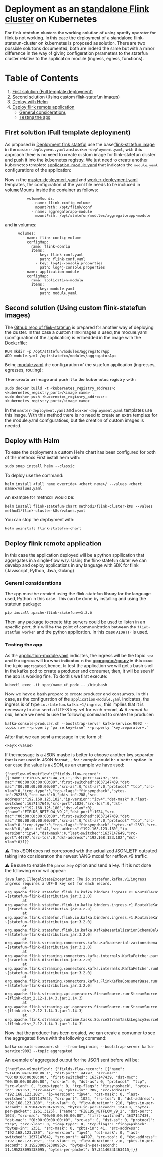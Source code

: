# Deployment as an [standalone Flink cluster](https://nightlies.apache.org/flink/flink-docs-release-1.14/docs/deployment/resource-providers/standalone/overview/) on Kubernetes
For flink-statefun clusters the working solution of using spotify operator for flink is not working. In this case the deployment of a standalone flink-statefun-cluster on kubernetes is proposed as solution.
There are two possible solutions documented, both are indeed the same but with a minor difference in the way of giving configuration parameters to the statefun cluster relative to the application module (ingress, egress, functions).

# Table of Contents

1. [First solution (Full template deployment)](#first-solution-full-template-deployment)
2. [Second solution (Using custom flink-statefun images)](#second-solution-using-custom-flink-statefun-images)
3. [Deploy with Helm](#deploy-with-helm)
4. [Deploy flink remote application](#deploy-flink-remote-application)
   - [General considerations](#general-considerations)
   - [Testing the app](#testing-the-app)

## First solution (Full template deployment)
As proposed in [Deployment flink stateful](https://nightlies.apache.org/flink/flink-statefun-docs-release-3.2/docs/deployment/overview/) use the base [flink-statefun image](https://hub.docker.com/layers/flink-statefun/apache/flink-statefun/3.2.0/images/sha256-c8bbd916cf5c22ae56764d36d546e4b9746d491e4eee8bffc7084228bb3a3b08?context=explore) in the `master-deployment.yaml` and `worker-deployment.yaml`, with this approach there is no need to create custom image for flink-statefun cluster and push it into the kubernetes registry. We just need to create another kubernetes template [application-module.yaml](https://github.com/giros-dit/semantic-data-aggregator/blob/68bf7b027b387ba7e7cd54897007ec0d9e39d3fa/kubernetes/flink-statefun-standalone/method1/flink-cluster-k8s/templates/application-module.yaml) that indicates the `module.yaml` configurations of the application:

Now in the [master-deployment.yaml](https://github.com/giros-dit/semantic-data-aggregator/blob/68bf7b027b387ba7e7cd54897007ec0d9e39d3fa/kubernetes/flink-statefun-standalone/method1/flink-cluster-k8s/templates/master-deployment.yaml) and [worker-deployment.yaml](https://github.com/giros-dit/semantic-data-aggregator/blob/68bf7b027b387ba7e7cd54897007ec0d9e39d3fa/kubernetes/flink-statefun-standalone/method1/flink-cluster-k8s/templates/worker-deployment.yaml) templates, the configuration of the yaml file needs to be included in volumeMounts inside the container as follows:

```
          volumeMounts:
            - name: flink-config-volume
              mountPath: /opt/flink/conf
            - name: aggregatorapp-module
              mountPath: /opt/statefun/modules/aggregatorapp-module
```

and in volumes:
```
      volumes:
        - name: flink-config-volume
          configMap:
            name: flink-config
            items:
              - key: flink-conf.yaml
                path: flink-conf.yaml
              - key: log4j-console.properties
                path: log4j-console.properties
        - name: application-module
          configMap:
            name: application-module
            items:
              - key: module.yaml
                path: module.yaml
```

## Second solution (Using custom flink-statefun images)
The [Github repo of flink-statefun](https://github.com/apache/flink-statefun/tree/master/tools/k8s/templates) is prepared for another way of deploying the cluster.
In this case a custom flink images is used, the module.yaml (configuration of the application) is embedded in the image with the [Dockerfile](https://github.com/giros-dit/semantic-data-aggregator/blob/68bf7b027b387ba7e7cd54897007ec0d9e39d3fa/docker/statefun-apps/Dockerfile):
```
RUN mkdir -p /opt/statefun/modules/aggregatorApp
ADD module.yaml /opt/statefun/modules/aggregatorApp
```
Being [module.yaml](https://github.com/giros-dit/semantic-data-aggregator/blob/68bf7b027b387ba7e7cd54897007ec0d9e39d3fa/docker/statefun-apps/module.yaml) the configuration of the statefun application (ingresses, egresses, routing):

Then create an image and push it to the kubernetes registry with:
```
sudo docker build -t <kubernetes_registry_address>:<kubernetes_registry_port>/<image name> .
sudo docker push <kubernetes_registry_address>:<kubernetes_registry_port>/<image name>
```
In the `master-deployment.yaml` and `worker-deployment.yaml` templates use this image. With this method there is no need to create an extra template for the module.yaml configurations, but the creation of custom images is needed.

## Deploy with Helm
To ease the deployment a custom Helm chart has been configured for both of the methods
First install helm with:
```
sudo snap install helm --classic
```

To deploy use the command:
```
helm install <full name override> <chart name>/ --values <chart name>/values.yaml
```
An example for method1 would be:
```
helm install flink-statefun-chart method1/flink-cluster-k8s --values method1/flink-cluster-k8s/values.yaml
```

You can stop the deployment with:
```
helm uninstall flink-statefun-chart 
```  


## Deploy flink remote application
In this case the application deployed will be a python appllication that aggregates in a single-flow way. Using the flink-statefun cluter we can develop and deploy applications in any language with SDK for flink (Javascript, Python, Java, Golang)

### General considerations
The app must be created using the flink-statefun library for the language used, Python in this case. This can be done by installing and using the statefun package:
```
pip install apache-flink-statefun==3.2.0
```
Then, any package to create http servers could be used to listen in an specific port, this will be the point of communication between the `flink-statfun worker` and the python application. In this case `AIOHTTP` is used.

### Testing the app
As the [application-module.yaml](https://github.com/giros-dit/semantic-data-aggregator/blob/68bf7b027b387ba7e7cd54897007ec0d9e39d3fa/kubernetes/flink-statefun-standalone/method1/flink-cluster-k8s/templates/application-module.yaml) indicates, the ingress will be the topic `raw` and the egress will be what indicates in the [aggregatorApp.py](https://github.com/giros-dit/semantic-data-aggregator/blob/68bf7b027b387ba7e7cd54897007ec0d9e39d3fa/docker/statefun-apps/aggregator/aggregatorApp.py) in this case the topic `aggregated`, hence, to test the application we will get a bash shell in the kafka pod to create a producer and consumer, then, it will be seen if the app is working fine. To do this we first execute:
```
kubectl exec -it <pod/name_of_pod> -- /bin/bash
```
Now we have a bash prepare to create producer and consumers. In this case, as the configuration of the `application-module.yaml` indicates, the ingress is of type `io.statefun.kafka.v1/ingress`, this implies that it is necessary to also send a UTF-8 key set for each record, :warning: *it cannot be null*, hence we need to use the following command to create the producer:
```
kafka-console-producer.sh --bootstrap-server kafka-service:9092 --topic raw --property "parse.key=true" --property "key.separator=:"
```
After that we can send a message in the form of:
```
<key>:<value>
```
If the message is a JSON maybe is better to choose another key.separator that is not used in JSON format, `;` for example could be a better option.
In our case the value is a JSON, as an example we have used:
```
{"netflow-v9:netflow":{"fields-flow-record":[{"name":"FIELDS_NETFLOW_V9_1","dst-port":44797,"src-mac":"00:00:00:00:00:00","first-switched":1637147439,"dst-mac":"00:00:00:00:00:00","src-as":0,"dst-as":0,"protocol":"tcp","src-vlan":0,"icmp-type":0,"tcp-flags":"finsynpshack","bytes-in":262353,"src-mask":0,"pkts-in":208,"src-address":"192.168.123.102","ip-version":"ipv4","dst-mask":0,"last-switched":1637147649,"src-port":1024,"src-tos":0,"dst-address":"192.168.123.180","dst-vlan":0},{"name":"FIELDS_NETFLOW_V9_2","dst-port":1024,"src-mac":"00:00:00:00:00:00","first-switched":1637147439,"dst-mac":"00:00:00:00:00:00","src-as":0,"dst-as":0,"protocol":"tcp","src-vlan":0,"icmp-type":0,"tcp-flags":"finsynpshack","bytes-in":2351,"src-mask":0,"pkts-in":41,"src-address":"192.168.123.180","ip-version":"ipv4","dst-mask":0,"last-switched":1637147649,"src-port":44797,"src-tos":0,"dst-address":"192.168.123.102","dst-vlan":0}]}}
```
:warning: This JSON does not correspond with the actualized JSON_IETF outputed taking into consideration the newest YANG model for netflow_v9 traffic.  


:warning: Be sure to enable the `parse.key` option and send a key. If it is not done the following error will appear:
```
java.lang.IllegalStateException: The io.statefun.kafka.v1/ingress ingress requires a UTF-8 key set for each record.
        at org.apache.flink.statefun.flink.io.kafka.binders.ingress.v1.RoutableKafkaIngressDeserializer.requireNonNullKey(RoutableKafkaIngressDeserializer.java:70) ~[statefun-flink-distribution.jar:3.2.0]
        at org.apache.flink.statefun.flink.io.kafka.binders.ingress.v1.RoutableKafkaIngressDeserializer.deserialize(RoutableKafkaIngressDeserializer.java:48) ~[statefun-flink-distribution.jar:3.2.0]
        at org.apache.flink.statefun.flink.io.kafka.binders.ingress.v1.RoutableKafkaIngressDeserializer.deserialize(RoutableKafkaIngressDeserializer.java:29) ~[statefun-flink-distribution.jar:3.2.0]
        at org.apache.flink.statefun.flink.io.kafka.KafkaDeserializationSchemaDelegate.deserialize(KafkaDeserializationSchemaDelegate.java:46) ~[statefun-flink-distribution.jar:3.2.0]
        at org.apache.flink.streaming.connectors.kafka.KafkaDeserializationSchema.deserialize(KafkaDeserializationSchema.java:79) ~[statefun-flink-distribution.jar:3.2.0]
        at org.apache.flink.streaming.connectors.kafka.internals.KafkaFetcher.partitionConsumerRecordsHandler(KafkaFetcher.java:179) ~[statefun-flink-distribution.jar:3.2.0]
        at org.apache.flink.streaming.connectors.kafka.internals.KafkaFetcher.runFetchLoop(KafkaFetcher.java:142) ~[statefun-flink-distribution.jar:3.2.0]
        at org.apache.flink.streaming.connectors.kafka.FlinkKafkaConsumerBase.run(FlinkKafkaConsumerBase.java:826) ~[statefun-flink-distribution.jar:3.2.0]
        at org.apache.flink.streaming.api.operators.StreamSource.run(StreamSource.java:110) ~[flink-dist_2.12-1.14.3.jar:1.14.3]
        at org.apache.flink.streaming.api.operators.StreamSource.run(StreamSource.java:67) ~[flink-dist_2.12-1.14.3.jar:1.14.3]
        at org.apache.flink.streaming.runtime.tasks.SourceStreamTask$LegacySourceFunctionThread.run(SourceStreamTask.java:323) ~[flink-dist_2.12-1.14.3.jar:1.14.3]
```

Now that the producer has been created, we can create a consumer to see the aggregated flows with the following command:
```
kafka-console-consumer.sh  --from-beginning --bootstrap-server kafka-service:9092 --topic aggregated
```

An example of aggregated output for the JSON sent before will be:
```
{"netflow-v9:netflow": {"fields-flow-record": [{"name": "FIELDS_NETFLOW_V9_1", "dst-port": 44797, "src-mac": "00:00:00:00:00:00", "first-switched": 1637147439, "dst-mac": "00:00:00:00:00:00", "src-as": 0, "dst-as": 0, "protocol": "tcp", "src-vlan": 0, "icmp-type": 0, "tcp-flags": "finsynpshack", "bytes-in": 262353, "src-mask": 0, "pkts-in": 208, "src-address": "192.168.123.102", "ip-version": "ipv4", "dst-mask": 0, "last-switched": 1637147649, "src-port": 1024, "src-tos": 0, "dst-address": "192.168.123.180", "dst-vlan": 0, "flow-duration": 210, "pkts-in-per-second": 0.9904761904761905, "bytes-in-per-second": 1249.3, "bytes-per-packet": 1261.3125}, {"name": "FIELDS_NETFLOW_V9_2", "dst-port": 1024, "src-mac": "00:00:00:00:00:00", "first-switched": 1637147439, "dst-mac": "00:00:00:00:00:00", "src-as": 0, "dst-as": 0, "protocol": "tcp", "src-vlan": 0, "icmp-type": 0, "tcp-flags": "finsynpshack", "bytes-in": 2351, "src-mask": 0, "pkts-in": 41, "src-address": "192.168.123.180", "ip-version": "ipv4", "dst-mask": 0, "last-switched": 1637147649, "src-port": 44797, "src-tos": 0, "dst-address": "192.168.123.102", "dst-vlan": 0, "flow-duration": 210, "pkts-in-per-second": 0.19523809523809524, "bytes-in-per-second": 11.195238095238095, "bytes-per-packet": 57.34146341463415}]}}
```
